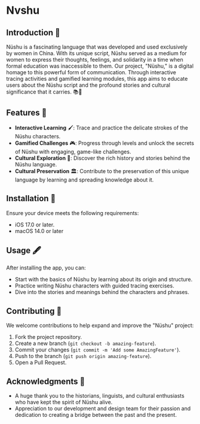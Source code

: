 # Nvshu

## Introduction 🌸

Nüshu is a fascinating language that was developed and used exclusively by women in China. With its unique script, Nüshu served as a medium for women to express their thoughts, feelings, and solidarity in a time when formal education was inaccessible to them. Our project, "Nüshu," is a digital homage to this powerful form of communication. Through interactive tracing activities and gamified learning modules, this app aims to educate users about the Nüshu script and the profound stories and cultural significance that it carries. 📚👭

## Features 🌟

- **Interactive Learning** 🖌️: Trace and practice the delicate strokes of the Nüshu characters.
- **Gamified Challenges** 🎮: Progress through levels and unlock the secrets of Nüshu with engaging, game-like challenges.
- **Cultural Exploration** 🎎: Discover the rich history and stories behind the Nüshu language.
- **Cultural Preservation** 🏛️: Contribute to the preservation of this unique language by learning and spreading knowledge about it.

## Installation 📲

Ensure your device meets the following requirements:

- iOS 17.0 or later.
- macOS 14.0 or later

## Usage 🖋️

After installing the app, you can:

- Start with the basics of Nüshu by learning about its origin and structure.
- Practice writing Nüshu characters with guided tracing exercises.
- Dive into the stories and meanings behind the characters and phrases.

## Contributing 🤝

We welcome contributions to help expand and improve the "Nüshu" project:

1. Fork the project repository.
2. Create a new branch (`git checkout -b amazing-feature`).
3. Commit your changes (`git commit -m 'Add some AmazingFeature'`).
4. Push to the branch (`git push origin amazing-feature`).
5. Open a Pull Request.

## Acknowledgments 🙌

- A huge thank you to the historians, linguists, and cultural enthusiasts who have kept the spirit of Nüshu alive.
- Appreciation to our development and design team for their passion and dedication to creating a bridge between the past and the present.
